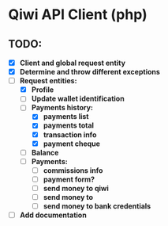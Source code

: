 # Qiwi API Client (php)

## TODO:
- [x] **Client and global request entity**
- [x] **Determine and throw different exceptions**
- [ ] **Request entities:**
  - [x] **Profile**
  - [ ] **Update wallet identification**
  - [ ] **Payments history:**
    - [x] **payments list**
    - [x] **payments total**
    - [x] **transaction info**
    - [x] **payment cheque**
  - [ ] **Balance**
  - [ ] **Payments:**
    - [ ] **commissions info**
    - [ ] **payment form?**
    - [ ] **send money to qiwi**
    - [ ] **send money to**
    - [ ] **send money to bank credentials**
    
- [ ] **Add documentation**
